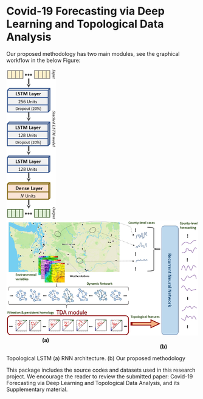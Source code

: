 # Covid-19 Forecasting via Deep Learning and Topological Data Analysis


Our proposed methodology has two main modules, see the graphical workflow in the below Figure:



<p float="left">
  <img src="Images/RNN_Architecture_page-0001.jpg" width="130" /> 
  <img  width="40" />
  <img src="Images/WorkflowMethod_page-0001.jpg" width="650" /> 
  <img  width="90" />
  <b>(a)</b>
  <img  width="400" />
  <b>(b)</b>
</p>

Topological LSTM (a) RNN architecture. (b) Our proposed methodology


This package includes the source codes and datasets used in this research project. We encourage the reader to review the submitted paper: Covid-19 Forecasting via Deep Learning and Topological Data Analysis, and its Supplementary material.





